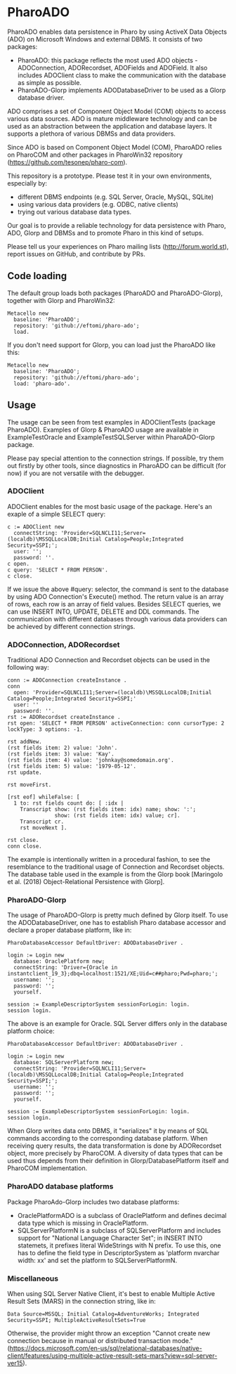 # PharoADO 


PharoADO enables data persistence in Pharo by using ActiveX Data Objects (ADO) on Microsoft Windows and external DBMS. It consists of two packages:
- PharoADO: this package reflects the most used ADO objects - ADOConnection, ADORecordset, ADOFields and ADOField. It also includes ADOClient class to make the communication with the database as simple as possible.
- PharoADO-Glorp implements ADODatabaseDriver to be used as a Glorp database driver.  

ADO comprises a set of Component Object Model (COM) objects to access various data sources. ADO is mature middleware technology and can be used as an abstraction between the application and database layers. It supports a plethora of various DBMSs and data providers.

Since ADO is based on Component Object Model (COM), PharoADO relies on PharoCOM and other packages in PharoWin32 repository (https://github.com/tesonep/pharo-com).

This repository is a prototype. Please test it in your own environments, especially by:
- different DBMS endpoints (e.g. SQL Server, Oracle, MySQL, SQLite)
- using various data providers (e.g. ODBC, native clients)
- trying out various database data types.

Our goal is to provide a reliable technology for data persistence with Pharo, ADO, Glorp and DBMSs and to promote Pharo in this kind of setups.

Please tell us your experiences on Pharo mailing lists (http://forum.world.st), report issues on GitHub, and contribute by PRs.


## Code loading

The default group loads both packages (PharoADO and PharoADO-Glorp), together with Glorp and PharoWin32:

```smalltalk
Metacello new
  baseline: 'PharoADO';
  repository: 'github://eftomi/pharo-ado';
  load.
```

If you don't need support for Glorp, you can load just the PharoADO like this:

```smalltalk
Metacello new
  baseline: 'PharoADO';
  repository: 'github://eftomi/pharo-ado';
  load: 'pharo-ado'.
```


## Usage 

The usage can be seen from test examples in ADOClientTests (package PharoADO). Examples of Glorp & PharoADO usage are available in ExampleTestOracle and ExampleTestSQLServer within PharoADO-Glorp package.

Please pay special attention to the connection strings. If possible, try them out firstly by other tools, since diagnostics in PharoADO can be difficult (for now) if you are not versatile with the debugger.



### ADOClient 

ADOClient enables for the most basic usage of the package. Here's an exaple of a simple SELECT query:

```smalltalk
c := ADOClient new 
  connectString: 'Provider=SQLNCLI11;Server=(localdb)\MSSQLLocalDB;Initial Catalog=People;Integrated Security=SSPI;';
  user: '';
  password: ''.
c open.
c query: 'SELECT * FROM PERSON'.
c close.
```

If we issue the above #query: selector, the command is sent to the database by using ADO Connection's Execute() method. The return value is an array of rows, each row is an array of field values. Besides SELECT queries, we can use INSERT INTO, UPDATE, DELETE and DDL commands. The communication with different databases through various data providers can be achieved by different connection strings.

### ADOConnection, ADORecordset

Traditional ADO Connection and Recordset objects can be used in the following way:

```smalltalk
conn := ADOConnection createInstance .
conn 
  open: 'Provider=SQLNCLI11;Server=(localdb)\MSSQLLocalDB;Initial Catalog=People;Integrated Security=SSPI;' 
  user: '' 
  password: ''.
rst := ADORecordset createInstance .
rst open: 'SELECT * FROM PERSON' activeConnection: conn cursorType: 2 lockType: 3 options: -1.

rst addNew.
(rst fields item: 2) value: 'John'.
(rst fields item: 3) value: 'Kay'.
(rst fields item: 4) value: 'johnkay@somedomain.org'.
(rst fields item: 5) value: '1979-05-12'.
rst update.

rst moveFirst.

[rst eof] whileFalse: [ 
  1 to: rst fields count do: [ :idx |
    Transcript show: (rst fields item: idx) name; show: ':'; 
               show: (rst fields item: idx) value; cr].
    Transcript cr.
    rst moveNext ].

rst close.
conn close.
```

The example is intentionally written in a procedural fashion, to see the resemblance to the traditional usage of Connection and Recordset objects. The database table used in the example is from the Glorp book [Maringolo et al. (2018) Object-Relational Persistence with Glorp].

### PharoADO-Glorp

The usage of PharoADO-Glorp is pretty much defined by Glorp itself. To use the ADODatabaseDriver, one has to establish Pharo database accessor and declare a proper database platform, like in:

```smalltalk
PharoDatabaseAccessor DefaultDriver: ADODatabaseDriver .

login := Login new
  database: OraclePlatform new;
  connectString: 'Driver={Oracle in instantclient_19_3};dbq=localhost:1521/XE;Uid=c##pharo;Pwd=pharo;';
  username: '';
  password: '';
  yourself.

session := ExampleDescriptorSystem sessionForLogin: login.
session login.
```

The above is an example for Oracle. SQL Server differs only in the database platform choice:

```smalltalk
PharoDatabaseAccessor DefaultDriver: ADODatabaseDriver .

login := Login new
  database: SQLServerPlatform new;
  connectString: 'Provider=SQLNCLI11;Server=(localdb)\MSSQLLocalDB;Initial Catalog=People;Integrated Security=SSPI;';
  username: '';
  password: '';
  yourself.

session := ExampleDescriptorSystem sessionForLogin: login.
session login.
```

When Glorp writes data onto DBMS, it "serializes" it by means of SQL commands according to the corresponding database platform. When receiving query results, the data transformation is done by ADORecordset object, more precisely by PharoCOM. A diversity of data types that can be used thus depends from their definition in Glorp/DatabasePlatform itself and PharoCOM implementation.

### PharoADO database platforms

Package PharoAdo-Glorp includes two database platforms:
- OraclePlatformADO is a subclass of OraclePlatform and defines decimal data type which is missing in OraclePlatform.
- SQLServerPlatformN is a subclass of SQLServerPlatform and includes support for "National Language Character Set"; in INSERT INTO statemets, it prefixes literal WideStrings with N prefix. To use this, one has to define the field type in DescriptorSystem as 'platform nvarchar width: xx' and set the platform to SQLServerPlatformN.

### Miscellaneous

When using SQL Server Native Client, it's best to enable Multiple Active Result Sets (MARS) in the connection string, like in:

```
Data Source=MSSQL; Initial Catalog=AdventureWorks; Integrated Security=SSPI; MultipleActiveResultSets=True
```

Otherwise, the provider might throw an exception "Cannot create new connection because in manual or distributed transaction mode." (https://docs.microsoft.com/en-us/sql/relational-databases/native-client/features/using-multiple-active-result-sets-mars?view=sql-server-ver15).
